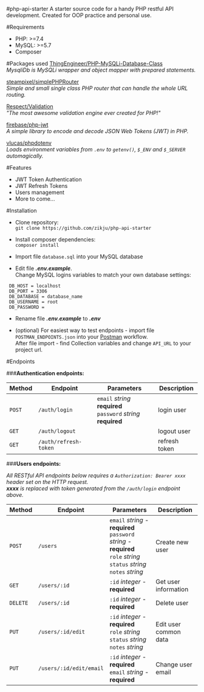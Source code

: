 #php-api-starter
A starter source code for a handy PHP restful API development.
Created for OOP practice and personal use.

#Requirements
* PHP: >=7.4 
* MySQL: >=5.7
* Composer

#Packages used
[ThingEngineer/PHP-MySQLi-Database-Class](https://github.com/ThingEngineer/PHP-MySQLi-Database-Class "PHP-MySQLi-Database-Class") <br />
_MysqliDb is MySQLi wrapper and object mapper with prepared statements._

[steampixel/simplePHPRouter](https://github.com/steampixel/simplePHPRouter "simplePHPRouter") <br />
_Simple and small single class PHP router that can handle the whole URL routing._

[Respect/Validation](https://github.com/Respect/Validation "Validation") <br />
_"The most awesome validation engine ever created for PHP!"_

[firebase/php-jwt](https://github.com/firebase/php-jwt "php-jwt") <br />
_A simple library to encode and decode JSON Web Tokens (JWT) in PHP._

[vlucas/phpdotenv](https://github.com/vlucas/phpdotenv "phpdotenv") <br />
_Loads environment variables from `.env` to `getenv()`, `$_ENV` and `$_SERVER` automagically._

#Features
* JWT Token Authentication
* JWT Refresh Tokens
* Users management
* More to come...

#Installation
* Clone repository:<br />
`git clone https://github.com/zikju/php-api-starter`

* Install composer dependencies:<br />
`composer install`

* Import file `database.sql` into your MySQL database

* Edit file **_.env.example_**.<br />
Change MySQL logins variables to match your own database settings:

```
 DB_HOST = localhost
 DB_PORT = 3306
 DB_DATABASE = database_name
 DB_USERNAME = root
 DB_PASSWORD =
```

* Rename file **_.env.example_**  to **_.env_**



* (optional) For easiest way to test endpoints - import file `POSTMAN_ENDPOINTS.json` into your [Postman](https://www.postman.com/ "Postman") workflow. <br />
After file import - find Collection variables and change `API_URL` to your project url.


#Endpoints

###**Authentication endpoints:**

Method | Endpoint | Parameters | Description
--- | --- | --- | ---
`POST` | `/auth/login` | `email` *string* **required**<br>`password` *string* **required** | login user
`GET` | `/auth/logout` |  | logout user
`GET` | `/auth/refresh-token` |  | refresh token


###**Users endpoints:**

_All RESTful API endpoints below requires a `Authorization: Bearer xxxx` header set on the HTTP request.<br />
**xxxx** is replaced with token generated from the `/auth/login` endpoint above._

Method | Endpoint | Parameters | Description
--- | --- | --- | ---
`POST` | `/users` | `email` *string* - **required**<br>`password` *string* - **required**<br />`role` *string*<br />`status` *string*<br />`notes` *string*<br /> | Create new user
`GET` | `/users/:id` | `:id` *integer* - **required** | Get user information
`DELETE` | `/users/:id` | `:id` *integer* - **required** | Delete user
`PUT` | `/users/:id/edit` | `:id` *integer* - **required**<br />`role` *string*<br />`status` *string*<br />`notes` *string*<br /> | Edit user common data
`PUT` | `/users/:id/edit/email` | `:id` *integer* - **required**<br />`email` *string* - **required** | Change user email

